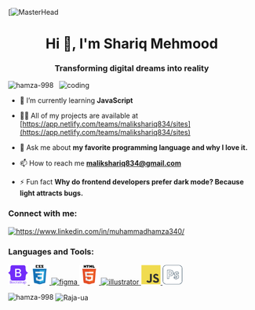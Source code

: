 [![MasterHead](https://camo.githubusercontent.com/f3d1844ae6b25ed2014a4cc0c2c06e43791ef47db2f99aa3cc76279d0c4c80e2/68747470733a2f2f6469676974616c65646765746563682e696e2f696d616765732f42616e6e65725f30325f6e65772e676966)
<h1 align="center">Hi 👋, I'm Shariq Mehmood</h1>
<h3 align="center">Transforming digital dreams into reality</h3>

<img align="right" alt="coding" width="400" src="https://cdn.dribbble.com/users/4372216/screenshots/8906085/media/c36005bbe856bd475a106ecaa3b0bf69.gif">


<p align="left"> <img src="https://komarev.com/ghpvc/?username=hamza-998&label=Profile%20views&color=0e75b6&style=flat" alt="hamza-998" /> </p>

- 🌱 I’m currently learning **JavaScript**

- 👨‍💻 All of my projects are available at [https://app.netlify.com/teams/malikshariq834/sites](https://app.netlify.com/teams/malikshariq834/sites)

- 💬 Ask me about **my favorite programming language and why I love it.**

- 📫 How to reach me **malikshariq834@gmail.com**

- ⚡ Fun fact **Why do frontend developers prefer dark mode? Because light attracts bugs.**

<h3 align="left">Connect with me:</h3>
<p align="left">
<a href="https://www.linkedin.com/in/shariq-mehmood-61636427a/" target="blank"><img align="center" src="https://raw.githubusercontent.com/rahuldkjain/github-profile-readme-generator/master/src/images/icons/Social/linked-in-alt.svg" alt="https://www.linkedin.com/in/muhammadhamza340/" height="30" width="40" /></a>
</p>

<h3 align="left">Languages and Tools:</h3>
<p align="left"> <a href="https://getbootstrap.com" target="_blank" rel="noreferrer"> <img src="https://raw.githubusercontent.com/devicons/devicon/master/icons/bootstrap/bootstrap-plain-wordmark.svg" alt="bootstrap" width="40" height="40"/> </a> <a href="https://www.w3schools.com/css/" target="_blank" rel="noreferrer"> <img src="https://raw.githubusercontent.com/devicons/devicon/master/icons/css3/css3-original-wordmark.svg" alt="css3" width="40" height="40"/> </a> <a href="https://www.figma.com/" target="_blank" rel="noreferrer"> <img src="https://www.vectorlogo.zone/logos/figma/figma-icon.svg" alt="figma" width="40" height="40"/> </a> <a href="https://www.w3.org/html/" target="_blank" rel="noreferrer"> <img src="https://raw.githubusercontent.com/devicons/devicon/master/icons/html5/html5-original-wordmark.svg" alt="html5" width="40" height="40"/> </a> <a href="https://www.adobe.com/in/products/illustrator.html" target="_blank" rel="noreferrer"> <img src="https://www.vectorlogo.zone/logos/adobe_illustrator/adobe_illustrator-icon.svg" alt="illustrator" width="40" height="40"/> </a> <a href="https://developer.mozilla.org/en-US/docs/Web/JavaScript" target="_blank" rel="noreferrer"> <img src="https://raw.githubusercontent.com/devicons/devicon/master/icons/javascript/javascript-original.svg" alt="javascript" width="40" height="40"/> </a> <a href="https://www.photoshop.com/en" target="_blank" rel="noreferrer"> <img src="https://raw.githubusercontent.com/devicons/devicon/master/icons/photoshop/photoshop-line.svg" alt="photoshop" width="40" height="40"/> </a> </p>

<p><img align="left" src="https://github-readme-stats.vercel.app/api/top-langs?username=hamza-998&show_icons=true&locale=en&layout=compact" alt="hamza-998" /></p>

<p>&nbsp;<img align="center" src="https://github-readme-stats.vercel.app/api?username=Raja-ua&show_icons=true&locale=en" alt="Raja-ua" /></p>
